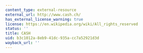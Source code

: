 ```yaml
---
content_type: external-resource
external_url: http://www.cash.ch/
has_external_license_warning: true
license: https://en.wikipedia.org/wiki/All_rights_reserved
status: ''
title: CASH
uid: b3c1012a-8eb9-41dc-935a-cc7a52921d3d
wayback_url: ''
---
```

